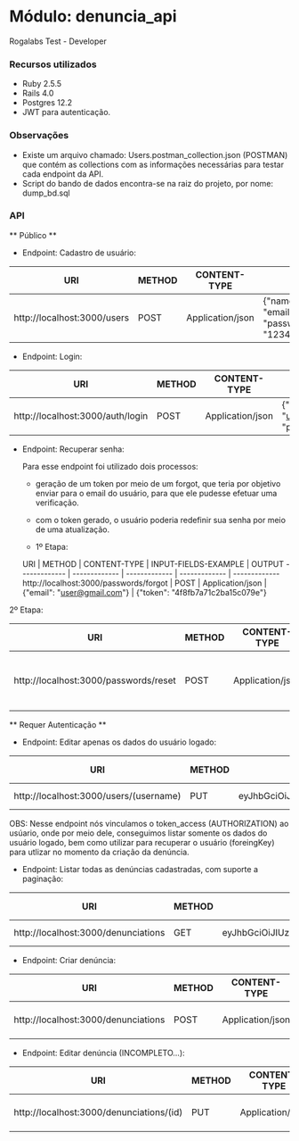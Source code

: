 # Módulo: denuncia_api
Rogalabs Test - Developer

### Recursos utilizados
- Ruby 2.5.5
- Rails 4.0
- Postgres 12.2
- JWT para autenticação.

### Observações
- Existe um arquivo chamado: Users.postman_collection.json (POSTMAN) que contém as collections com as informações necessárias para testar cada endpoint da API.
- Script do bando de dados encontra-se na raiz do projeto, por nome: dump_bd.sql

### API

** Público **


- Endpoint: Cadastro de usuário:

                    
URI  | METHOD | CONTENT-TYPE | INPUT-FIELDS-EXAMPLE | OUTPUT
------------- | ------------- | ------------- | ------------- | -------------
http://localhost:3000/users  | POST  | Application/json | {"name": "Primeiro Usuário","username": "user", "email": "user@gmail.com", "password":"123456","password_confirmation": "123456"} | {"status": "ok"}




- Endpoint: Login:

URI  | METHOD | CONTENT-TYPE | INPUT-FIELDS-EXAMPLE | OUTPUT
------------- | ------------- | ------------- | ------------- | -------------
http://localhost:3000/auth/login  | POST  | Application/json | {"email": "user@gmail.com", "password":"123456"} | {"status": "ok"}


		    

- Endpoint: Recuperar senha:

  Para esse endpoint foi utilizado dois processos:
  
  * geração de um token por meio de um forgot, que teria por objetivo enviar para o email do usuário, para que ele pudesse efetuar uma verificação.
  * com o token gerado, o usuário poderia redefinir sua senha por meio de uma atualização.
  
  * 1º Etapa:
  
  URI  | METHOD | CONTENT-TYPE | INPUT-FIELDS-EXAMPLE | OUTPUT
------------- | ------------- | ------------- | ------------- | -------------
http://localhost:3000/passwords/forgot  | POST | Application/json | {"email": "user@gmail.com"} | {"token": "4f8fb7a71c2ba15c079e"}
                      
                    
 2º Etapa:
 
 URI  | METHOD | CONTENT-TYPE | INPUT-FIELDS-EXAMPLE | OUTPUT
------------- | ------------- | ------------- | ------------- | -------------
http://localhost:3000/passwords/reset  | POST  | Application/json | {"email": "user@gmail.com", "token": "4f8fb7a71c2ba15c079e", "password": "123123"} | {"status": "ok"}

 

** Requer Autenticação **

- Endpoint: Editar apenas os dados do usuário logado:

 URI  | METHOD | AUTHORIZATION | CONTENT-TYPE | INPUT-FIELDS-EXAMPLE | OUTPUT
------------- | ------------- | ------------- | ------------- | ------------- | -------------
http://localhost:3000/users/(username)  | PUT | eyJhbGciOiJIUzI1NiJ9.eyJ1c2VyX2lkIjoxLCJleHAiOjE1ODQ3NzEzNjl9.IdLGeZ3ShB6W9sYbwtEww0KgqiHy8Rx7oZbO6SyYV4k | Application/json | {"username": "teste","token_access": "eyJhbGciOiJIUzI1NiJ9.eyJ1c2VyX2lkIjo1LCJleHAiOjE1ODQ4MTc2Mzl9.AM6Wx5H8xedmDMQGchkBviGISaOwt6QNpyiiu1KS_P0"} | {"status": "ok"}
		    
OBS: Nesse endpoint nós vinculamos o token_access (AUTHORIZATION) ao usúario, onde por meio dele, conseguimos listar somente os dados do usuário logado, bem como utilizar para recuperar o usuário (foreingKey) para utlizar no momento da criação da denúncia.



- Endpoint: Listar todas as denúncias cadastradas, com suporte a paginação:

 URI  | METHOD | AUTHORIZATION | CONTENT-TYPE | OUTPUT
------------- | ------------- | ------------- | ------------- | ------------- 
http://localhost:3000/denunciations  | GET  | eyJhbGciOiJIUzI1NiJ9.eyJ1c2VyX2lkIjoxLCJleHAiOjE1ODQ3NzEzNjl9.IdLGeZ3ShB6W9sYbwtEww0KgqiHy8Rx7oZbO6SyYV4k | Application/json | {"status": "ok"}



- Endpoint: Criar denúncia:

URI  | METHOD | CONTENT-TYPE | AUTHORIZATION |  INPUT-FIELDS-EXAMPLE | OUTPUT
------------- | ------------- | ------------- | ------------- | ------------- | -------------
http://localhost:3000/denunciations  | POST  | Application/json | eyJhbGciOiJIUzI1NiJ9.eyJ1c2VyX2lkIjoxLCJleHAiOjE1ODQ3NzEzNjl9.IdLGeZ3ShB6W9sYbwtEww0KgqiHy8Rx7oZbO6SyYV4k | {"descricao": "Test description test", "status": "Pendent", "latitude": "25º 55", "longitude": "35º 43", "medida_adotada": "adopted measure number three", "token_access_user": "eyJhbGciOiJIUzI1NiJ9.eyJ1c2VyX2lkIjoxLCJleHAiOjE1ODQ3NzEzNjl9.IdLGeZ3ShB6W9sYbwtEww0KgqiHy8Rx7oZbO6SyYV4k"} | {"status": "ok"}



- Endpoint: Editar denúncia (INCOMPLETO...):

URI  | METHOD | CONTENT-TYPE | AUTHORIZATION |  INPUT-FIELDS-EXAMPLE | OUTPUT
------------- | ------------- | ------------- | ------------- | ------------- | -------------
http://localhost:3000/denunciations/(id)  | PUT  | Application/json | eyJhbGciOiJIUzI1NiJ9.eyJ1c2VyX2lkIjoxLCJleHAiOjE1ODQ3NzEzNjl9.IdLGeZ3ShB6W9sYbwtEww0KgqiHy8Rx7oZbO6SyYV4k | {"descricao": "Test description test", "status": "Pendent", "latitude": "25º 55", "longitude": "35º 43", "medida_adotada": "adopted measure number three", "token_access_user": "eyJhbGciOiJIUzI1NiJ9.eyJ1c2VyX2lkIjoxLCJleHAiOjE1ODQ3NzEzNjl9.IdLGeZ3ShB6W9sYbwtEww0KgqiHy8Rx7oZbO6SyYV4k"} | {"status": "ok"}


